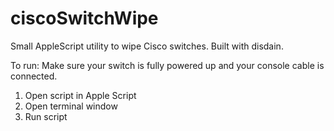 # ciscoSwitchWipe
Small AppleScript utility to wipe Cisco switches. Built with disdain.

To run:
Make sure your switch is fully powered up and your console cable is connected.

1. Open script in Apple Script
2. Open terminal window
3. Run script
